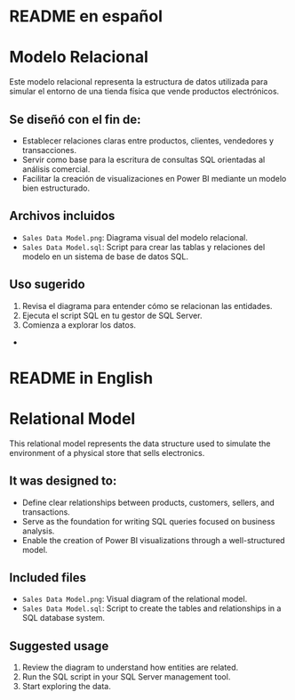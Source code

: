 # README en español

# Modelo Relacional
Este modelo relacional representa la estructura de datos utilizada para simular el entorno de una tienda física que vende productos electrónicos. 

## Se diseñó con el fin de:
- Establecer relaciones claras entre productos, clientes, vendedores y transacciones.
- Servir como base para la escritura de consultas SQL orientadas al análisis comercial.
- Facilitar la creación de visualizaciones en Power BI mediante un modelo bien estructurado.

## Archivos incluidos
- `Sales Data Model.png`: Diagrama visual del modelo relacional.
- `Sales Data Model.sql`: Script para crear las tablas y relaciones del modelo en un sistema de base de datos SQL.

## Uso sugerido

1. Revisa el diagrama para entender cómo se relacionan las entidades.
2. Ejecuta el script SQL en tu gestor de SQL Server.
3. Comienza a explorar los datos.

-
# README in English

# Relational Model
This relational model represents the data structure used to simulate the environment of a physical store that sells electronics.

## It was designed to:
- Define clear relationships between products, customers, sellers, and transactions.
- Serve as the foundation for writing SQL queries focused on business analysis.
- Enable the creation of Power BI visualizations through a well-structured model.

## Included files
- `Sales Data Model.png`: Visual diagram of the relational model.
- `Sales Data Model.sql`: Script to create the tables and relationships in a SQL database system.

## Suggested usage

1. Review the diagram to understand how entities are related.
2. Run the SQL script in your SQL Server management tool.
3. Start exploring the data.
